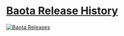 # [Baota Release History](https://baota-releases.now.sh/)

[![Baota Releases](http://screenshotter.git.ci/screenshot?url=https://baota-releases.now.sh&viewport=750,500)](https://github.com/wei/baota/releases)
